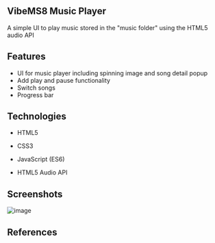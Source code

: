 ## VibeMS8 Music Player

A simple UI to play music stored in the "music folder" using the HTML5 audio API

## Features

- UI for music player including spinning image and song detail popup
- Add play and pause functionality
- Switch songs
- Progress bar


## Technologies

- HTML5
- CSS3
- JavaScript (ES6)

- HTML5 Audio API

## Screenshots 

![image](https://user-images.githubusercontent.com/55777067/126808962-0be9ac14-6289-416b-b775-1137b341641b.png)


## References
